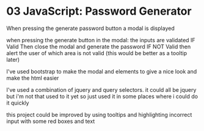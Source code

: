# 03 JavaScript: Password Generator

When pressing the generate password button a modal is displayed

when pressing the generate button in the modal:
    the inputs are validated
    IF Valid
        Then close the  modal and generate the password
    IF NOT Valid
        then alert the user of which area is not valid (this would be better as a tooltip later)

I've used bootstrap to make the modal and elements to give a nice look and make the html easier

I've used a combination of jquery and query selectors. it could all be jquery but i'm not that used to it yet so just used it in some places where i could do it quickly

this project could be improved by using tooltips and highlighting incorrect input with some red boxes and text